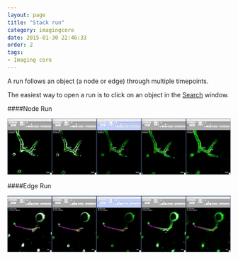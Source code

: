 ```yaml
---
layout: page
title: "Stack run"
category: imagingcore
date: 2015-01-30 22:46:33
order: 2
tags:
- Imaging core
---
```


A run follows an object (a node or edge) through multiple timepoints.

The easiest way to open a run is to click on an object in the [Search][1] window.

####Node Run

<IMG SRC="../images/imagingcore/node_run.jpg" WIDTH="900">

####Edge Run

<IMG SRC="../images/imagingcore/edge_run.jpg" WIDTH="900">

[1]: /Vascular-Analysis/search/
